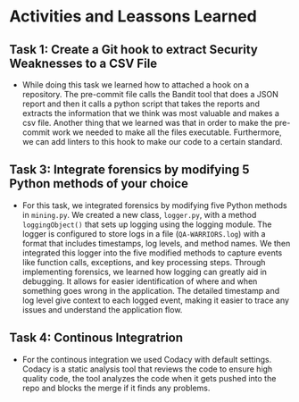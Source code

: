 # Activities and Leassons Learned

## Task 1: Create a Git hook to extract Security Weaknesses to a CSV File

- While doing this task we learned how to attached a hook on a repository. The pre-commit file calls the Bandit tool that does a JSON report and then it calls a python script that takes the reports and extracts the information that we think was most valuable and makes a csv file. Another thing that we learned was that in order to make the pre-commit work we needed to make all the files executable. Furthermore, we can add linters to this hook to make our code to a certain standard.

## Task 3: Integrate forensics by modifying 5 Python methods of your choice

- For this task, we integrated forensics by modifying five Python methods in `mining.py`. We created a new class, `logger.py`, with a method `loggingObject()` that sets up logging using the logging module. The logger is configured to store logs in a file (`QA-WARRIORS.log`) with a format that includes timestamps, log levels, and method names. We then integrated this logger into the five modified methods to capture events like function calls, exceptions, and key processing steps. Through implementing forensics, we learned how logging can greatly aid in debugging. It allows for easier identification of where and when something goes wrong in the application. The detailed timestamp and log level give context to each logged event, making it easier to trace any issues and understand the application flow.

## Task 4: Continous Integratrion

- For the continous integration we used Codacy with default settings. Codacy is a static analysis tool that reviews the code to ensure high quality code, the tool analyzes the code when it gets pushed into the repo and blocks the merge if it finds any problems.

